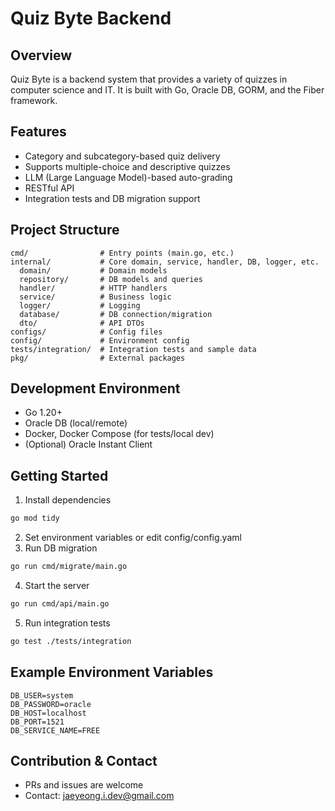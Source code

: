 # Quiz Byte Backend

## Overview
Quiz Byte is a backend system that provides a variety of quizzes in computer science and IT. It is built with Go, Oracle DB, GORM, and the Fiber framework.

## Features
- Category and subcategory-based quiz delivery
- Supports multiple-choice and descriptive quizzes
- LLM (Large Language Model)-based auto-grading
- RESTful API
- Integration tests and DB migration support

## Project Structure
```
cmd/                # Entry points (main.go, etc.)
internal/           # Core domain, service, handler, DB, logger, etc.
  domain/           # Domain models
  repository/       # DB models and queries
  handler/          # HTTP handlers
  service/          # Business logic
  logger/           # Logging
  database/         # DB connection/migration
  dto/              # API DTOs
configs/            # Config files
config/             # Environment config
tests/integration/  # Integration tests and sample data
pkg/                # External packages
```

## Development Environment
- Go 1.20+
- Oracle DB (local/remote)
- Docker, Docker Compose (for tests/local dev)
- (Optional) Oracle Instant Client

## Getting Started
1. Install dependencies
```bash
go mod tidy
```
2. Set environment variables or edit config/config.yaml
3. Run DB migration
```bash
go run cmd/migrate/main.go
```
4. Start the server
```bash
go run cmd/api/main.go
```
5. Run integration tests
```bash
go test ./tests/integration
```

## Example Environment Variables
```
DB_USER=system
DB_PASSWORD=oracle
DB_HOST=localhost
DB_PORT=1521
DB_SERVICE_NAME=FREE
```

## Contribution & Contact
- PRs and issues are welcome
- Contact: jaeyeong.i.dev@gmail.com